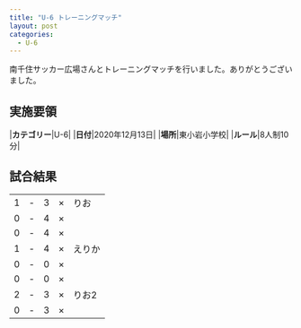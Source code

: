 ```yaml
---
title: "U-6 トレーニングマッチ"
layout: post
categories:
  - U-6
---
```


南千住サッカー広場さんとトレーニングマッチを行いました。ありがとうございました。
## 実施要領

|**カテゴリー**|U-6|
|**日付**|2020年12月13日|
|**場所**|東小岩小学校|
|**ルール**|8人制10分|

## 試合結果

|    |   |    |         |    |
|:--:|:-:|:--:|:--:|:--------|
|    1| - |   3|×|りお|
|    0| - |   4|×||
|    0| - |   4|×||
|    1| - |   4|×|えりか|
|    0| - |   0|×||
|    0| - |   0|×||
|    2| - |   3|×|りお2|
|    0| - |   3|×||
